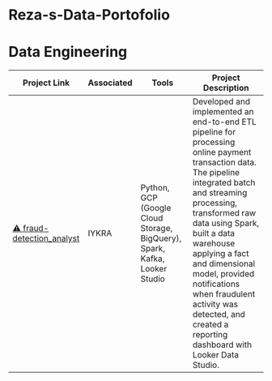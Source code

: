 # Reza-s-Data-Portofolio
# Data Engineering

| Project Link                                  | Associated | Tools                                           | Project Description                                                                                                                              |
|----------------------------------------------|------------|------------------------------------------------|--------------------------------------------------------------------------------------------------------------------------------------------------|
| [⚠️ fraud-detection_analyst]([https://your-project-link.com](https://github.com/zareee12/fraud-detection_analyst)) | IYKRA      | Python, GCP (Google Cloud Storage, BigQuery), Spark, Kafka, Looker Studio | Developed and implemented an end-to-end ETL pipeline for processing online payment transaction data. The pipeline integrated batch and streaming processing, transformed raw data using Spark, built a data warehouse applying a fact and dimensional model, provided notifications when fraudulent activity was detected, and created a reporting dashboard with Looker Data Studio. |
